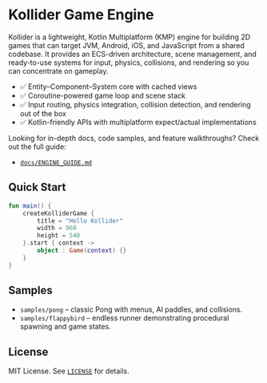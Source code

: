 # Kollider Game Engine

Kollider is a lightweight, Kotlin Multiplatform (KMP) engine for building 2D games that can target JVM, Android, iOS, and JavaScript from a shared codebase. It provides an ECS-driven architecture, scene management, and ready-to-use systems for input, physics, collisions, and rendering so you can concentrate on gameplay.

- ✅ Entity–Component–System core with cached views
- ✅ Coroutine-powered game loop and scene stack
- ✅ Input routing, physics integration, collision detection, and rendering out of the box
- ✅ Kotlin-friendly APIs with multiplatform expect/actual implementations

Looking for in-depth docs, code samples, and feature walkthroughs? Check out the full guide:

- [`docs/ENGINE_GUIDE.md`](docs/ENGINE_GUIDE.md)

## Quick Start

```kotlin
fun main() {
    createKolliderGame {
        title = "Hello Kollider"
        width = 960
        height = 540
    }.start { context ->
        object : Game(context) {}
    }
}
```

## Samples

- `samples/pong` – classic Pong with menus, AI paddles, and collisions.
- `samples/flappybird` – endless runner demonstrating procedural spawning and game states.

## License

MIT License. See [`LICENSE`](LICENSE) for details.
